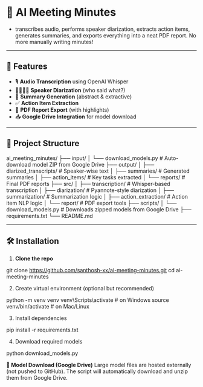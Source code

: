 
# 🧠 AI Meeting Minutes

 - transcribes audio, performs speaker diarization, extracts action items, generates summaries, and exports everything into a neat PDF report. No more manually writing minutes!

---

## 🚀 Features

- 🎙️ **Audio Transcription** using OpenAI Whisper
- 🧍‍♂️🧍‍♀️ **Speaker Diarization** (who said what?)
- 📝 **Summary Generation** (abstract & extractive)
- ✅ **Action Item Extraction**
- 📄 **PDF Report Export** (with highlights)
- 📥 **Google Drive Integration** for model download

---

## 📁 Project Structure

ai_meeting_minutes/
├── input/
│ └── download_models.py # Auto-download model ZIP from Google Drive
├── output/
│ ├── diarized_transcripts/ # Speaker-wise text
│ ├── summaries/ # Generated summaries
│ ├── action_items/ # Key tasks extracted
│ └── reports/ # Final PDF reports
├── src/
│ ├── transcription/ # Whisper-based transcription
│ ├── diarization/ # Pyannote-style diarization
│ ├── summarization/ # Summarization logic
│ ├── action_extraction/ # Action item NLP logic
│ └── report/ # PDF export tools
├── scripts/
│ └── download_models.py # Downloads zipped models from Google Drive
├── requirements.txt
└── README.md


---

## 🛠️ Installation

1. **Clone the repo**

git clone https://github.com/santhosh-xx/ai-meeting-minutes.git
cd ai-meeting-minutes

2. Create virtual environment (optional but recommended)

python -m venv venv
venv\Scripts\activate  # on Windows
source venv/bin/activate  # on Mac/Linux

3. Install dependencies

pip install -r requirements.txt

4. Download required models

python download_models.py


**🧠 Model Download (Google Drive)**
Large model files are hosted externally (not pushed to GitHub).
The script will automatically download and unzip them from Google Drive.



